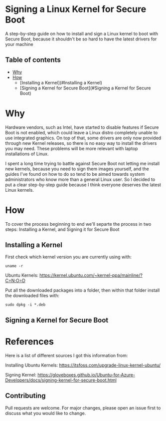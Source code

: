 # Signing a Linux Kernel for Secure Boot
A step-by-step guide on how to install and sign a Linux kernel to boot with Secure Boot, because it shouldn't be so hard to have the latest drivers for your machine 

## Table of contents
<!--ts-->
  * [Why](#why)
  * [How](#how)
    * [Installing a Kernel](#Installing a Kernel)
    * [Signing a Kernel for Secure Boot](#Signing a Kernel for Secure Boot)
<!--te-->

# Why
Hardware vendors, such as Intel, have started to disable features if Secure Boot is not enabled, which could leave a Linux distro completely unable to use integrated graphics. On top of that, some drivers are only now provided through new Kernel releases, so there is no easy way to install the drivers you may need. These problems will be more relevant with laptop installations of Linux.

I spent a long time trying to battle against Secure Boot not letting me install new kernels, because you need to sign them images yourself, and the guides I've found on how to do so tend to be aimed towards system administrators who know more than a general Linux user. So I decided to put a clear step-by-step guide because I think everyone deserves the latest Linux kernels.

# How
To cover the process beginning to end we'll separte the process in two steps: Installing a Kernel, and Signing it for Secure Boot

## Installing a Kernel
First check which kernel version you are currently using with:

```console
uname -r
```

Ubuntu Kernels: 
https://kernel.ubuntu.com/~kernel-ppa/mainline/?C=N;O=D

Put all the downloaded packages into a folder, then within that folder install the downloaded files with:

```console
sudo dpkg -i *.deb
```

## Signing a Kernel for Secure Boot


# References

Here is a list of different sources I got this information from:

Installing Ubuntu Kernels:
https://itsfoss.com/upgrade-linux-kernel-ubuntu/

Signing Kernel:
https://gloveboxes.github.io/Ubuntu-for-Azure-Developers/docs/signing-kernel-for-secure-boot.html


## Contributing
Pull requests are welcome. For major changes, please open an issue first to discuss what you would like to change.

